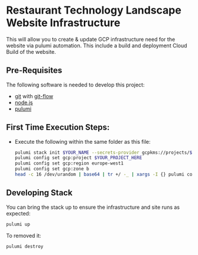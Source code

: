 # Restaurant Technology Landscape Website Infrastructure

This will allow you to create & update GCP infrastructure need for the website via pulumi automation.
This include a build and deployment Cloud Build of the website.

## Pre-Requisites

The following software is needed to develop this project:

  * [git](http://git-scm.com/) with [git-flow](https://github.com/nvie/gitflow)
  * [node.js](https://nodejs.org/)
  * [pulumi](https://www.pulumi.com/docs/get-started/install/)

## First Time Execution Steps:
* Execute the following within the same folder as this file:
  ```bash
  pulumi stack init $YOUR_NAME --secrets-provider gcpkms://projects/$YOUR_PROJECT_HERE/locations/global/keyRings/cloud-build/cryptoKeys/pulumi
  pulumi config set gcp:project $YOUR_PROJECT_HERE
  pulumi config set gcp:region europe-west1
  pulumi config set gcp:zone b
  head -c 16 /dev/urandom | base64 | tr +/ -_ | xargs -I {} pulumi config set --secret  signature {}
  ```

## Developing Stack
You can bring the stack up to ensure the infrastructure and site runs as expected:
```bash
pulumi up
```
To removed it:
```bash
pulumi destroy
```